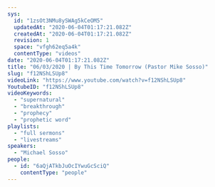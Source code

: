 ```yaml
---
sys:
  id: "1zsOt3NMu8ySWAg5kCeOM5"
  updatedAt: "2020-06-04T01:17:21.082Z"
  createdAt: "2020-06-04T01:17:21.082Z"
  revision: 1
  space: "vfgh62eq5a4k"
  contentType: "videos"
date: "2020-06-04T01:17:21.082Z"
title: "06/03/2020 | By This Time Tomorrow (Pastor Mike Sosso)"
slug: "f12NShLSUp8"
videoLink: "https://www.youtube.com/watch?v=f12NShLSUp8"
YoutubeID: "f12NShLSUp8"
videoKeywords:
  - "supernatural"
  - "breakthrough"
  - "prophecy"
  - "prophetic word"
playlists:
  - "full sermons"
  - "livestreams"
speakers:
  - "Michael Sosso"
people:
  - id: "6aQjATkbJuOcIYwuGcSciQ"
    contentType: "people"
---
```

